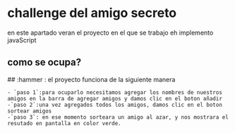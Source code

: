 <h1 aling="center"> 
  challenge del amigo  secreto  </h1>
<p>
  en este apartado veran el proyecto en el que se trabajo eh implemento javaScript
</p>
<h2>
  como se ocupa?
</h2>
<p>
  ## :hammer : el proyecto funciona de la siguiente manera 
  
    - `paso 1`:para ocuparlo necesitamos agregar los nombres de nuestros amigos en la barra de agregar amigos y damos clic en el boton añadir 
    -`paso 2`:una vez agregados todos los amigos, damos clic en el boton sortear amigos 
    -`paso 3`: en ese momento sorteara un amigo al azar, y nos mostrara el resutado en pantalla en color verde.
    
  </u1> 
</p>
